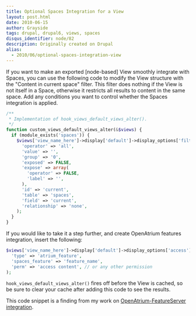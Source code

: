 ```yaml
---
title: Optional Spaces Integration for a View
layout: post.html
date: 2010-06-15
author: Grayside
tags: drupal, drupal6, views, spaces
disqus_identifier: node/82
description: Originally created on Drupal
alias:
  - 2010/06/optional-spaces-integration-view
---
```


If you want to make an exported [node-based] View smoothly integrate with Spaces, you can use the following code to modify the View structure with the "Content in current space" filter. This filter does nothing if the View is not itself in a Space, otherwise it restricts all results to content in the same space. Add any conditions you want to control whether the Spaces integration is applied.
<!--break-->


```php
/**
 * Implementation of hook_views_default_views_alter().
 */
function custom_views_default_views_alter(&$views) {
  if (module_exists('spaces')) {
    $views['view_name_here']->display['default']->display_options['filters']['current'] = array(
      'operator' => 'all',
      'value' => '',
      'group' => '0',
      'exposed' => FALSE,
      'expose' => array(
        'operator' => FALSE,
        'label' => '',
      ),
      'id' => 'current',
      'table' => 'spaces',
      'field' => 'current',
      'relationship' => 'none',
    );
  }
}
```

If you would like to take it a step further, and create OpenAtrium features integration, insert the following:

```php
$views['view_name_here']->display['default']->display_options['access'] = array(
  'type' => 'atrium_feature',
  'spaces_feature' => 'feature_name',
  'perm' => 'access content', // or any other permission
);
```

`hook_views_default_views_alter()` fires off before the View is cached, so be sure to clear your cache after adding this code to see the results.

This code snippet is a finding from my work on [OpenAtrium-FeatureServer integration](http://grayside.org/2010/06/integrating-features-server-openatrium).
